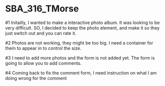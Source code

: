 # SBA_316_TMorse

#1 Initailly, I wanted to make a interactive photo album. It was looking to be very difficult. SO, I decided to keep the photo element, and make it so they just switch out and you can rate it. 

#2 Photos are not working, they might be too big. I need a container for them to appear in to control the size. 

#3 I need to add more photos and the form is not added yet. The form is going to allow you to add comments.

#4 Coming back to fix the comment form, I need instruction on what I am doing wrong for the comment


